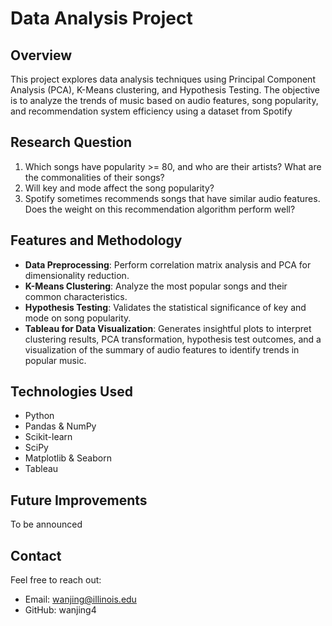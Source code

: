 # Data Analysis Project

## Overview
This project explores data analysis techniques using Principal Component Analysis (PCA), K-Means clustering, and Hypothesis Testing. The objective is to analyze the trends of music based on audio features, song popularity, and recommendation system efficiency using a dataset from Spotify

## Research Question
1. Which songs have popularity >= 80, and who are their artists? What are the commonalities of their songs?
2. Will key and mode affect the song popularity?
3. Spotify sometimes recommends songs that have similar audio features. Does the weight on this recommendation algorithm perform well?





## Features and Methodology

- **Data Preprocessing**: Perform correlation matrix analysis and PCA for dimensionality reduction.
- **K-Means Clustering**: Analyze the most popular songs and their common characteristics.
- **Hypothesis Testing**: Validates the statistical significance of key and mode on song popularity.
- **Tableau for Data Visualization**: Generates insightful plots to interpret clustering results, PCA transformation, hypothesis test outcomes, and a visualization of the summary of audio features to identify trends in popular music.

## Technologies Used

- Python
- Pandas & NumPy
- Scikit-learn
- SciPy
- Matplotlib & Seaborn
- Tableau

## Future Improvements

To be announced

## Contact
Feel free to reach out:
- Email: wanjing@illinois.edu
- GitHub: wanjing4